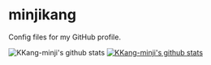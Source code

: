 # minjikang
Config files for my GitHub profile.

![KKang-minji's github stats](https://github-readme-stats.vercel.app/api?username=KKang-minji&show_icons=true)
[![KKang-minji's github stats](https://github-readme-stats.vercel.app/api/top-langs/?username=KKang-minji&show_icons=true&hide_border=true&title_color=004386&icon_color=004386&layout=compact)](https://github.com/KKang-minji)



